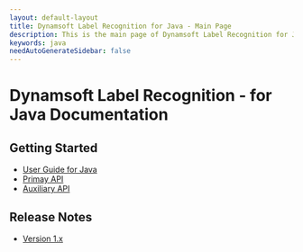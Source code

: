 ```yaml
---
layout: default-layout
title: Dynamsoft Label Recognition for Java - Main Page
description: This is the main page of Dynamsoft Label Recognition for Java Language.
keywords: java
needAutoGenerateSidebar: false
---
```


# Dynamsoft Label Recognition - for Java Documentation

## Getting Started

- [User Guide for Java](user-guide.md)
- [Primay API](api-reference/label-recognition.md)
- [Auxiliary API](api-reference/index.md)

## Release Notes

- [Version 1.x](release-notes/java-1.md)

